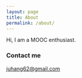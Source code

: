 ```yaml
---
layout: page
title: About
permalink: /about/
---
```


Hi, I am a MOOC enthusiast.


### Contact me

[juhang62@gmail.com](mailto:juhang62@gmail.com)
